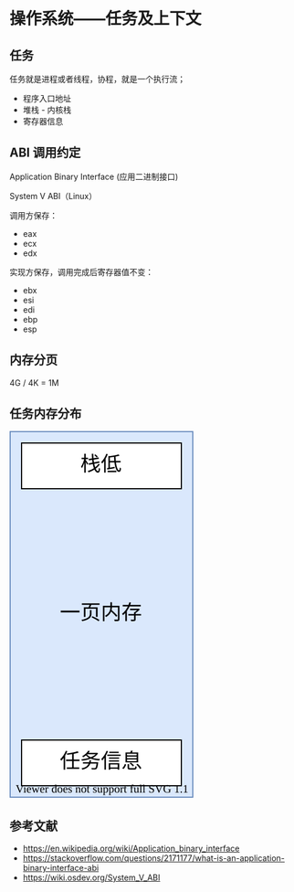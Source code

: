 # 操作系统——任务及上下文

## 任务

任务就是进程或者线程，协程，就是一个执行流；

+ 程序入口地址
+ 堆栈 - 内核栈
+ 寄存器信息

## ABI 调用约定

Application Binary Interface (应用二进制接口)

System V ABI（Linux）

调用方保存：

- eax
- ecx
- edx

实现方保存，调用完成后寄存器值不变：

- ebx
- esi
- edi
- ebp
- esp

## 内存分页

4G / 4K = 1M

## 任务内存分布

![](./images/9_1.svg)

## 参考文献

+ <https://en.wikipedia.org/wiki/Application_binary_interface>
+ <https://stackoverflow.com/questions/2171177/what-is-an-application-binary-interface-abi>
+ <https://wiki.osdev.org/System_V_ABI>